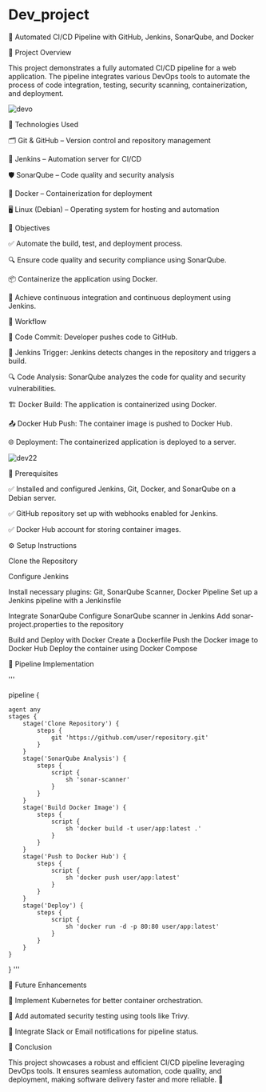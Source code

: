 # Dev_project

🚀 Automated CI/CD Pipeline with GitHub, Jenkins, SonarQube, and Docker

📌 Project Overview

This project demonstrates a fully automated CI/CD pipeline for a web application. The pipeline integrates various DevOps tools to automate the process of code integration, testing, security scanning, containerization, and deployment.

![devo](https://github.com/user-attachments/assets/bbaf7c0a-fbd2-450a-9e0c-cfeab90cc842)


🔧 Technologies Used

🗂 Git & GitHub – Version control and repository management

🤖 Jenkins – Automation server for CI/CD

🛡 SonarQube – Code quality and security analysis

🐳 Docker – Containerization for deployment

🖥 Linux (Debian) – Operating system for hosting and automation


🎯 Objectives

✅ Automate the build, test, and deployment process.

🔍 Ensure code quality and security compliance using SonarQube.

📦 Containerize the application using Docker.

🔄 Achieve continuous integration and continuous deployment using Jenkins.


🔄 Workflow

📝 Code Commit: Developer pushes code to GitHub.

🚀 Jenkins Trigger: Jenkins detects changes in the repository and triggers a build.

🔍 Code Analysis: SonarQube analyzes the code for quality and security vulnerabilities.

🏗 Docker Build: The application is containerized using Docker.

📤 Docker Hub Push: The container image is pushed to Docker Hub.

🌐 Deployment: The containerized application is deployed to a server.

![dev22](https://github.com/user-attachments/assets/9424499a-011a-4433-a534-f4bcba602a42)


📌 Prerequisites

✅ Installed and configured Jenkins, Git, Docker, and SonarQube on a Debian server.

✅ GitHub repository set up with webhooks enabled for Jenkins.

✅ Docker Hub account for storing container images.

⚙️ Setup Instructions

Clone the Repository

Configure Jenkins

  Install necessary plugins: Git, SonarQube Scanner, Docker Pipeline
  Set up a Jenkins pipeline with a Jenkinsfile

Integrate SonarQube
  Configure SonarQube scanner in Jenkins
  Add sonar-project.properties to the repository

Build and Deploy with Docker
  Create a Dockerfile
  Push the Docker image to Docker Hub
  Deploy the container using Docker Compose 


  🚀 Pipeline Implementation
  



  
'''


pipeline {

    agent any
    stages {
        stage('Clone Repository') {
            steps {
                git 'https://github.com/user/repository.git'
            }
        }
        stage('SonarQube Analysis') {
            steps {
                script {
                    sh 'sonar-scanner'
                }
            }
        }
        stage('Build Docker Image') {
            steps {
                script {
                    sh 'docker build -t user/app:latest .'
                }
            }
        }
        stage('Push to Docker Hub') {
            steps {
                script {
                    sh 'docker push user/app:latest'
                }
            }
        }
        stage('Deploy') {
            steps {
                script {
                    sh 'docker run -d -p 80:80 user/app:latest'
                }
            }
        }
    }
}
  '''

🔮 Future Enhancements

🚀 Implement Kubernetes for better container orchestration.

🔐 Add automated security testing using tools like Trivy.

📩 Integrate Slack or Email notifications for pipeline status.

🎯 Conclusion

This project showcases a robust and efficient CI/CD pipeline leveraging DevOps tools. It ensures seamless automation, code quality, and deployment, making software delivery faster and more reliable. 🚀


  
